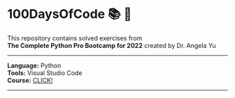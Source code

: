 # 100DaysOfCode :books: :raising_hand:
This repository contains solved exercises from  
__The Complete Python Pro Bootcamp for 2022__ created by Dr. Angela Yu
***  
__Language:__ Python  
__Tools:__ Visual Studio Code     
__Course:__ [CLICK!](https://www.udemy.com/course/100-days-of-code/)
***
